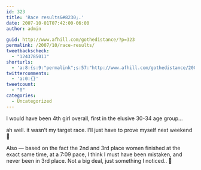 ```yaml
---
id: 323
title: 'Race results&#8230;.'
date: 2007-10-01T07:42:00-06:00
author: admin
  
guid: http://www.afhill.com/gothedistance/?p=323
permalink: /2007/10/race-results/
tweetbackscheck:
  - "1243785011"
shorturls:
  - 'a:8:{s:9:"permalink";s:57:"http://www.afhill.com/gothedistance/2007/10/race-results/";s:7:"tinyurl";s:25:"http://tinyurl.com/dx3tte";s:4:"isgd";s:17:"http://is.gd/hf2s";s:5:"bitly";s:18:"http://bit.ly/axmh";s:5:"snipr";s:22:"http://snipr.com/aqpod";s:5:"snurl";s:22:"http://snurl.com/aqpod";s:7:"snipurl";s:24:"http://snipurl.com/aqpod";s:4:"trim";s:17:"http://tr.im/cqjh";}'
twittercomments:
  - 'a:0:{}'
tweetcount:
  - "0"
categories:
  - Uncategorized
---
```

I would have been 4th girl overall, first in the elusive 30-34 age group&#8230;

ah well. it wasn&#8217;t my target race. I&#8217;ll just have to prove myself next weekend 🙂

Also &#8212; based on the fact the 2nd and 3rd place women finished at the exact same time, at a 7:09 pace, I think I must have been mistaken, and never been in 3rd place. Not a big deal, just something I noticed.. 🙂